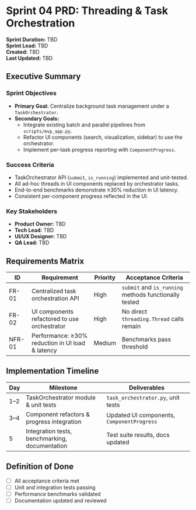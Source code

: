 # Sprint 04 PRD: Threading & Task Orchestration

**Sprint Duration:** TBD  
**Sprint Lead:** TBD  
**Created:** TBD  
**Last Updated:** TBD

## Executive Summary

### Sprint Objectives
- **Primary Goal:** Centralize background task management under a `TaskOrchestrator`.
- **Secondary Goals:**  
  - Integrate existing batch and parallel pipelines from `scripts/mvp_app.py`.  
  - Refactor UI components (search, visualization, sidebar) to use the orchestrator.  
  - Implement per-task progress reporting with `ComponentProgress`.

### Success Criteria
- TaskOrchestrator API (`submit`, `is_running`) implemented and unit-tested.  
- All ad-hoc threads in UI components replaced by orchestrator tasks.  
- End-to-end benchmarks demonstrate ≥30% reduction in UI latency.  
- Consistent per-component progress reflected in the UI.

### Key Stakeholders
- **Product Owner:** TBD  
- **Tech Lead:** TBD  
- **UI/UX Designer:** TBD  
- **QA Lead:** TBD

## Requirements Matrix

| ID    | Requirement                                          | Priority | Acceptance Criteria                               |
|-------|------------------------------------------------------|----------|---------------------------------------------------|
| FR-01 | Centralized task orchestration API                   | High     | `submit` and `is_running` methods functionally tested |  
| FR-02 | UI components refactored to use orchestrator         | High     | No direct `threading.Thread` calls remain         |  
| NFR-01| Performance: ≥30% reduction in UI load & latency     | Medium   | Benchmarks pass threshold                         |

## Implementation Timeline

| Day     | Milestone                                         | Deliverables                           |
|---------|---------------------------------------------------|----------------------------------------|
| 1–2     | TaskOrchestrator module & unit tests              | `task_orchestrator.py`, unit tests     |
| 3–4     | Component refactors & progress integration        | Updated UI components, `ComponentProgress` |
| 5       | Integration tests, benchmarking, documentation    | Test suite results, docs updated        |

## Definition of Done
- [ ] All acceptance criteria met  
- [ ] Unit and integration tests passing  
- [ ] Performance benchmarks validated  
- [ ] Documentation updated and reviewed 